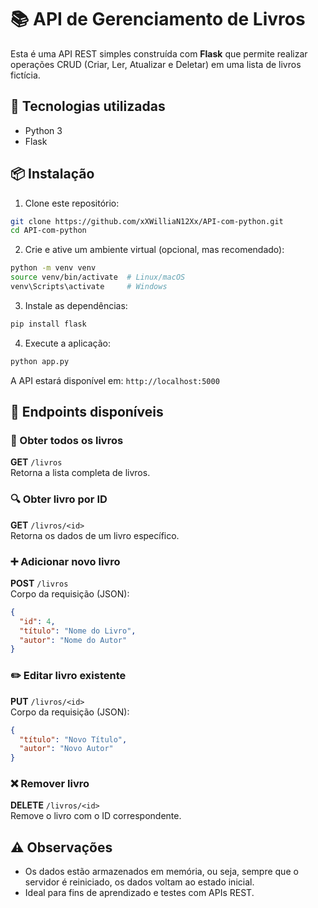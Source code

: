 # 📚 API de Gerenciamento de Livros

Esta é uma API REST simples construída com **Flask** que permite realizar operações CRUD (Criar, Ler, Atualizar e Deletar) em uma lista de livros fictícia.

## 🚀 Tecnologias utilizadas

- Python 3  
- Flask

## 📦 Instalação

1. Clone este repositório:

```bash
git clone https://github.com/xXWilliaN12Xx/API-com-python.git
cd API-com-python
```

2. Crie e ative um ambiente virtual (opcional, mas recomendado):

```bash
python -m venv venv
source venv/bin/activate  # Linux/macOS
venv\Scripts\activate     # Windows
```

3. Instale as dependências:

```bash
pip install flask
```

4. Execute a aplicação:

```bash
python app.py
```

A API estará disponível em: `http://localhost:5000`

## 🔄 Endpoints disponíveis

### 📖 Obter todos os livros
**GET** `/livros`  
Retorna a lista completa de livros.

### 🔍 Obter livro por ID
**GET** `/livros/<id>`  
Retorna os dados de um livro específico.

### ➕ Adicionar novo livro
**POST** `/livros`  
Corpo da requisição (JSON):

```json
{
  "id": 4,
  "título": "Nome do Livro",
  "autor": "Nome do Autor"
}
```

### ✏️ Editar livro existente
**PUT** `/livros/<id>`  
Corpo da requisição (JSON):

```json
{
  "título": "Novo Título",
  "autor": "Novo Autor"
}
```

### ❌ Remover livro
**DELETE** `/livros/<id>`  
Remove o livro com o ID correspondente.

## ⚠️ Observações

- Os dados estão armazenados em memória, ou seja, sempre que o servidor é reiniciado, os dados voltam ao estado inicial.  
- Ideal para fins de aprendizado e testes com APIs REST.
